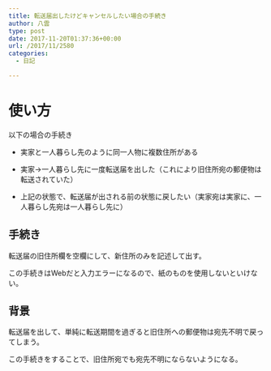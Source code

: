```yaml
---
title: 転送届出したけどキャンセルしたい場合の手続き
author: 八雲
type: post
date: 2017-11-20T01:37:36+00:00
url: /2017/11/2580
categories:
  - 日記

---
```

# 使い方

以下の場合の手続き
  
* 実家と一人暮らし先のように同一人物に複数住所がある
  
* 実家→一人暮らし先に一度転送届を出した（これにより旧住所宛の郵便物は転送されていた）
  
* 上記の状態で、転送届が出される前の状態に戻したい（実家宛は実家に、一人暮らし先宛は一人暮らし先に）

## 手続き

転送届の旧住所欄を空欄にして、新住所のみを記述して出す。
  
この手続きはWebだと入力エラーになるので、紙のものを使用しないといけない。

## 背景

転送届を出して、単純に転送期間を過ぎると旧住所への郵便物は宛先不明で戻ってしまう。
  
この手続きをすることで、旧住所宛でも宛先不明にならないようになる。